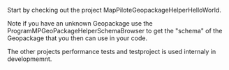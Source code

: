 Start by checking out the project MapPiloteGeopackageHelperHelloWorld.

Note if you have an unknown Geopackage use the ProgramMPGeoPackageHelperSchemaBrowser to get the "schema" of the Geopackage 
that you then can use in your code. 

The other projects performance tests and testproject is used internaly in developmemnt.

